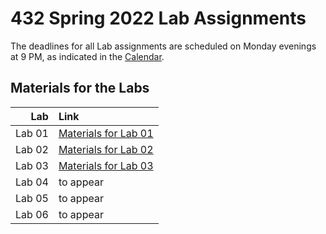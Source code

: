# 432 Spring 2022 Lab Assignments

The deadlines for all Lab assignments are scheduled on Monday evenings at 9 PM, as indicated in the [Calendar](https://thomaselove.github.io/432/calendar.html).

## Materials for the Labs

Lab | Link
----: | :------------
Lab 01 | [Materials for Lab 01](https://github.com/THOMASELOVE/432-2022/tree/main/labs/lab01)
Lab 02 | [Materials for Lab 02](https://github.com/THOMASELOVE/432-2022/tree/main/labs/lab02)
Lab 03 | [Materials for Lab 03](https://github.com/THOMASELOVE/432-2022/tree/main/labs/lab03)
Lab 04 | to appear
Lab 05 | to appear
Lab 06 | to appear

